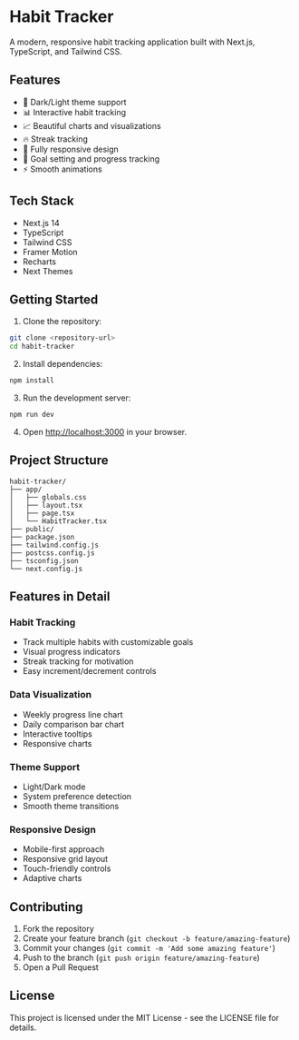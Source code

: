 # Habit Tracker

A modern, responsive habit tracking application built with Next.js, TypeScript, and Tailwind CSS.

## Features

- 🎨 Dark/Light theme support
- 📊 Interactive habit tracking
- 📈 Beautiful charts and visualizations
- 🔥 Streak tracking
- 📱 Fully responsive design
- 🎯 Goal setting and progress tracking
- ⚡ Smooth animations

## Tech Stack

- Next.js 14
- TypeScript
- Tailwind CSS
- Framer Motion
- Recharts
- Next Themes

## Getting Started

1. Clone the repository:
```bash
git clone <repository-url>
cd habit-tracker
```

2. Install dependencies:
```bash
npm install
```

3. Run the development server:
```bash
npm run dev
```

4. Open [http://localhost:3000](http://localhost:3000) in your browser.

## Project Structure

```
habit-tracker/
├── app/
│   ├── globals.css
│   ├── layout.tsx
│   ├── page.tsx
│   └── HabitTracker.tsx
├── public/
├── package.json
├── tailwind.config.js
├── postcss.config.js
├── tsconfig.json
└── next.config.js
```

## Features in Detail

### Habit Tracking
- Track multiple habits with customizable goals
- Visual progress indicators
- Streak tracking for motivation
- Easy increment/decrement controls

### Data Visualization
- Weekly progress line chart
- Daily comparison bar chart
- Interactive tooltips
- Responsive charts

### Theme Support
- Light/Dark mode
- System preference detection
- Smooth theme transitions

### Responsive Design
- Mobile-first approach
- Responsive grid layout
- Touch-friendly controls
- Adaptive charts

## Contributing

1. Fork the repository
2. Create your feature branch (`git checkout -b feature/amazing-feature`)
3. Commit your changes (`git commit -m 'Add some amazing feature'`)
4. Push to the branch (`git push origin feature/amazing-feature`)
5. Open a Pull Request

## License

This project is licensed under the MIT License - see the LICENSE file for details. 